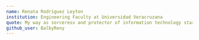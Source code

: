 ```yaml
---
name: Renata Rodriguez Leyton
institution: Engineering Faculty at Universidad Veracruzana
quote: My way as sorceress and protector of information technology starts here.
github_user: BalbyReny
---
```

